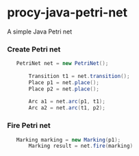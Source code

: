 # procy-java-petri-net
 A simple Java Petri net

### Create Petri net
 ```java  
  	PetriNet net = new PetriNet();
        
        Transition t1 = net.transition(); 
        Place p1 = net.place();
        Place p2 = net.place();
        
        Arc a1 = net.arc(p1, t1);
        Arc a2 = net.arc(t1, p2);     

```

### Fire Petri net
 ```java  
  	Marking marking = new Marking(p1);        
        Marking result = net.fire(marking)      

```